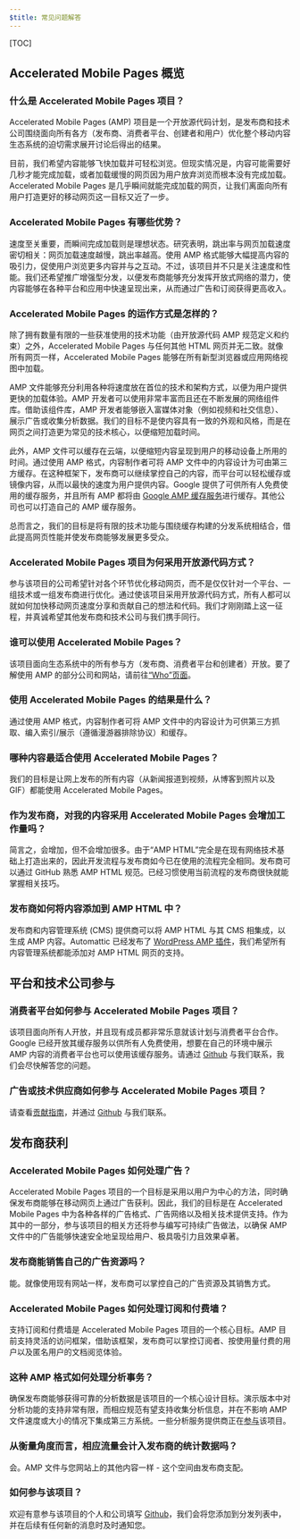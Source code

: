 ```yaml
---
$title: 常见问题解答
---
```


[TOC]

## Accelerated Mobile Pages 概览

### 什么是 Accelerated Mobile Pages 项目？

Accelerated Mobile Pages (AMP) 项目是一个开放源代码计划，是发布商和技术公司围绕面向所有各方（发布商、消费者平台、创建者和用户）优化整个移动内容生态系统的迫切需求展开讨论后得出的结果。

目前，我们希望内容能够飞快加载并可轻松浏览。但现实情况是，内容可能需要好几秒才能完成加载，或者加载缓慢的网页因为用户放弃浏览而根本没有完成加载。Accelerated Mobile Pages 是几乎瞬间就能完成加载的网页，让我们离面向所有用户打造更好的移动网页这一目标又近了一步。

### Accelerated Mobile Pages 有哪些优势？

速度至关重要，而瞬间完成加载则是理想状态。研究表明，跳出率与网页加载速度密切相关：网页加载速度越慢，跳出率越高。使用 AMP 格式能够大幅提高内容的吸引力，促使用户浏览更多内容并与之互动。不过，该项目并不只是关注速度和性能。我们还希望推广增强型分发，以便发布商能够充分发挥开放式网络的潜力，使内容能够在各种平台和应用中快速呈现出来，从而通过广告和订阅获得更高收入。

### Accelerated Mobile Pages 的运作方式是怎样的？

除了拥有数量有限的一些获准使用的技术功能（由开放源代码 AMP 规范定义和约束）之外，Accelerated Mobile Pages 与任何其他 HTML 网页并无二致。就像所有网页一样，Accelerated Mobile Pages 能够在所有新型浏览器或应用网络视图中加载。

AMP 文件能够充分利用各种将速度放在首位的技术和架构方式，以便为用户提供更快的加载体验。AMP 开发者可以使用非常丰富而且还在不断发展的网络组件库。借助该组件库，AMP 开发者能够嵌入富媒体对象（例如视频和社交信息）、展示广告或收集分析数据。我们的目标不是使内容具有一致的外观和风格，而是在网页之间打造更为常见的技术核心，以便缩短加载时间。

此外，AMP 文件可以缓存在云端，以便缩短内容呈现到用户的移动设备上所用的时间。通过使用 AMP 格式，内容制作者可将 AMP 文件中的内容设计为可由第三方缓存。在这种框架下，发布商可以继续掌控自己的内容，而平台可以轻松缓存或镜像内容，从而以最快的速度为用户提供内容。Google 提供了可供所有人免费使用的缓存服务，并且所有 AMP 都将由 [Google AMP 缓存服务](https://developers.google.com/amp/cache/)进行缓存。其他公司也可以打造自己的 AMP 缓存服务。

总而言之，我们的目标是将有限的技术功能与围绕缓存构建的分发系统相结合，借此提高网页性能并使发布商能够发展更多受众。

### Accelerated Mobile Pages 项目为何采用开放源代码方式？

参与该项目的公司希望针对各个环节优化移动网页，而不是仅仅针对一个平台、一组技术或一组发布商进行优化。通过使该项目采用开放源代码方式，所有人都可以就如何加快移动网页速度分享和贡献自己的想法和代码。我们才刚刚踏上这一征程，并真诚希望其他发布商和技术公司与我们携手同行。

### 谁可以使用 Accelerated Mobile Pages？

该项目面向生态系统中的所有参与方（发布商、消费者平台和创建者）开放。要了解使用 AMP 的部分公司和网站，请前往[“Who”页面](/who)。

### 使用 Accelerated Mobile Pages 的结果是什么？

通过使用 AMP 格式，内容制作者可将 AMP 文件中的内容设计为可供第三方抓取、编入索引/展示（遵循漫游器排除协议）和缓存。

### 哪种内容最适合使用 Accelerated Mobile Pages？

我们的目标是让网上发布的所有内容（从新闻报道到视频，从博客到照片以及 GIF）都能使用 Accelerated Mobile Pages。

### 作为发布商，对我的内容采用 Accelerated Mobile Pages 会增加工作量吗？

简言之，会增加，但不会增加很多。由于“AMP HTML”完全是在现有网络技术基础上打造出来的，因此开发流程与发布商如今已在使用的流程完全相同。发布商可以通过 GitHub 熟悉 AMP HTML 规范。已经习惯使用当前流程的发布商很快就能掌握相关技巧。

### 发布商如何将内容添加到 AMP HTML 中？

发布商和内容管理系统 (CMS) 提供商可以将 AMP HTML 与其 CMS 相集成，以生成 AMP 内容。Automattic 已经发布了 [WordPress AMP 插件](https://wordpress.org/plugins/amp/)，我们希望所有内容管理系统都能添加对 AMP HTML 网页的支持。

## 平台和技术公司参与

### 消费者平台如何参与 Accelerated Mobile Pages 项目？

该项目面向所有人开放，并且现有成员都非常乐意就该计划与消费者平台合作。Google 已经开放其缓存服务以供所有人免费使用，想要在自己的环境中展示 AMP 内容的消费者平台也可以使用该缓存服务。请通过 [Github](https://github.com/ampproject/amphtml/issues/new) 与我们联系，我们会尽快解答您的问题。

### 广告或技术供应商如何参与 Accelerated Mobile Pages 项目？

请查看[贡献指南](https://github.com/ampproject/amphtml/tree/master/3p#ads)，并通过 [Github](https://github.com/ampproject/amphtml/issues/new) 与我们联系。

## 发布商获利

### Accelerated Mobile Pages 如何处理广告？

Accelerated Mobile Pages 项目的一个目标是采用以用户为中心的方法，同时确保发布商能够在移动网页上通过广告获利。因此，我们的目标是在 Accelerated Mobile Pages 中为各种各样的广告格式、广告网络以及相关技术提供支持。作为其中的一部分，参与该项目的相关方还将参与编写可持续广告做法，以确保 AMP 文件中的广告能够快速安全地呈现给用户、极具吸引力且效果卓著。

### 发布商能销售自己的广告资源吗？

能。就像使用现有网站一样，发布商可以掌控自己的广告资源及其销售方式。

### Accelerated Mobile Pages 如何处理订阅和付费墙？

支持订阅和付费墙是 Accelerated Mobile Pages 项目的一个核心目标。AMP 目前支持灵活的访问框架，借助该框架，发布商可以掌控订阅者、按使用量付费的用户以及匿名用户的文档阅览体验。

### 这种 AMP 格式如何处理分析事务？

确保发布商能够获得可靠的分析数据是该项目的一个核心设计目标。演示版本中对分析功能的支持非常有限，而相应规范有望支持收集分析信息，并在不影响 AMP 文件速度或大小的情况下集成第三方系统。一些分析服务提供商正在[参与](https://www.ampproject.org/who/#analytics)该项目。

### 从衡量角度而言，相应流量会计入发布商的统计数据吗？

会。AMP 文件与您网站上的其他内容一样 - 这个空间由发布商支配。

### 如何参与该项目？

欢迎有意参与该项目的个人和公司填写 [Github](https://github.com/ampproject/amphtml/issues/new)，我们会将您添加到分发列表中，并在后续有任何新的消息时及时通知您。
